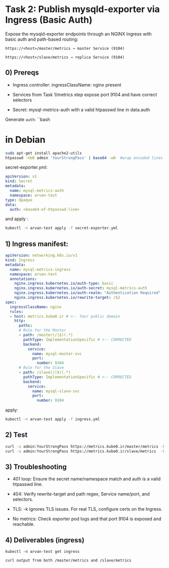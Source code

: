# Task 2: Publish mysqld-exporter via Ingress (Basic Auth)

Expose the mysqld-exporter endpoints through an NGINX Ingress with basic auth and path-based routing:

`https://<host>/master/metrics → master Service (9104)`

`https://<host>/slave/metrics → replica Service (9104)`

## 0) Prereqs

- Ingress controller: ingressClassName: nginx present

- Services from Task 1/metrics step expose port 9104 and have correct selectors

- Secret: mysql-metrics-auth with a valid htpasswd line in data.auth

Generate `auth`:
``bash
# in Debian
```bash
sudo apt-get install apache2-utils
htpasswd -nbB admin 'YourStrongPass' | base64 -w0  #wrap encoded lines after COLS  character and Use 0 to disable line wrapping
```
secret-exporter.yml:

```yaml
apiVersion: v1
kind: Secret
metadata:
  name: mysql-metrics-auth
  namespace: arvan-test
type: Opaque
data:
  auth: <base64-of-htpasswd-line>
```
and apply :
```bash
kubectl -n arvan-test apply -f secret-exporter.yml
```

## 1) Ingress manifest:
```yaml
apiVersion: networking.k8s.io/v1
kind: Ingress
metadata:
  name: mysql-metrics-ingress
  namespace: arvan-test
  annotations:
    nginx.ingress.kubernetes.io/auth-type: basic
    nginx.ingress.kubernetes.io/auth-secret: mysql-metrics-auth
    nginx.ingress.kubernetes.io/auth-realm: "Authentication Required"
    nginx.ingress.kubernetes.io/rewrite-target: /$2
spec:
  ingressClassName: nginx
  rules:
  - host: metrics.kube0.ir # <-- Your public domain
    http:
      paths:
      # Rule for the Master
      - path: /master(/|$)(.*)
        pathType: ImplementationSpecific # <-- CORRECTED
        backend:
          service:
            name: mysql-master-svc
            port:
              number: 9104
      # Rule for the Slave
      - path: /slave(/|$)(.*)
        pathType: ImplementationSpecific # <-- CORRECTED
        backend:
          service:
            name: mysql-slave-svc
            port:
              number: 9104
```

apply: 
```bash
kubectl -n arvan-test apply -f ingress.yml
```

## 2) Test
```bash
curl -u admin:YourStrongPass https://metrics.kube0.ir/master/metrics -k | head
curl -u admin:YourStrongPass https://metrics.kube0.ir/slave/metrics  -k | head
```

## 3) Troubleshooting

- 401 loop: Ensure the secret name/namespace match and auth is a valid htpasswd line.

- 404: Verify rewrite-target and path regex, Service name/port, and selectors.

- TLS: -k ignores TLS issues. For real TLS, configure certs on the Ingress.

- No metrics: Check exporter pod logs and that port 9104 is exposed and reachable.


## 4) Deliverables (ingress)

`kubectl -n arvan-test get ingress`

`curl output from both /master/metrics and /slave/metrics`
